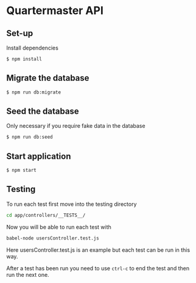 # Quartermaster API

## Set-up
Install dependencies
```bash
$ npm install
```

## Migrate the database
```bash
$ npm run db:migrate
```

## Seed the database
Only necessary if you require fake data in the database
```bash
$ npm run db:seed
```

## Start application
```bash
$ npm start
```

## Testing
To run each test first move into the testing directory
```bash
cd app/controllers/__TESTS__/
```

Now you will be able to run each test with
```bash
babel-node usersController.test.js
```

Here usersController.test.js is an example but each test can be run in this way.

After a test has been run you need to use `ctrl-c` to end the test and then run the next one.

